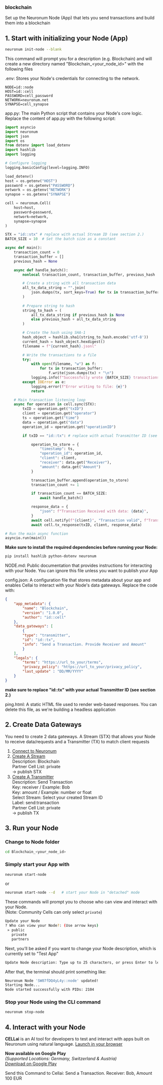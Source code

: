 ### **blockchain**
Set up the Neuronum Node (App) that lets you send transactions and build them into a blockchain

## 1. **Start with initializing your Node (App)**
```sh
neuronum init-node --blank
```

This command will prompt you for a description (e.g. Blockchain) and will create a new directory named "Blockchain_<your_node_id>" with the following files

.env: Stores your Node's credentials for connecting to the network.<br>
```env
NODE=id::node
HOST=id::cell
PASSWORD=cell_password
NETWORK=neuronum.net
SYNAPSE=cell_synapse
```

app.py: The main Python script that contains your Node's core logic. Replace the content of app.py with the following script:
```python
import asyncio
import neuronum
import json
import os
from dotenv import load_dotenv
import hashlib
import logging

# Configure logging
logging.basicConfig(level=logging.INFO)

load_dotenv()
host = os.getenv("HOST")
password = os.getenv("PASSWORD")
network = os.getenv("NETWORK")
synapse = os.getenv("SYNAPSE")

cell = neuronum.Cell(
    host=host,
    password=password,
    network=network,
    synapse=synapse
)

STX = "id::stx" # replace with actual Stream ID (see section 2.)
BATCH_SIZE = 10  # Set the batch size as a constant

async def main():
    transaction_count = 0
    transaction_buffer = []
    previous_hash = None

    async def handle_batch():
        nonlocal transaction_count, transaction_buffer, previous_hash

        # Create a string with all transaction data
        all_tx_data_string = "".join(
            json.dumps(tx, sort_keys=True) for tx in transaction_buffer
        )
        
        # Prepare string to hash
        string_to_hash = (
            all_tx_data_string if previous_hash is None
            else previous_hash + all_tx_data_string
        )

        # Create the hash using SHA-1
        hash_object = hashlib.sha1(string_to_hash.encode('utf-8'))
        current_hash = hash_object.hexdigest()
        filename = f"{current_hash}.jsonl"

        # Write the transactions to a file
        try:
            with open(filename, "w") as f:
                for tx in transaction_buffer:
                    f.write(json.dumps(tx) + "\n")
            logging.info(f"Successfully wrote {BATCH_SIZE} transactions to {filename}")
        except IOError as e:
            logging.error(f"Error writing to file: {e}")
            return

    # Main transaction listening loop
    async for operation in cell.sync(STX):
        txID = operation.get("txID")
        client = operation.get("operator")
        ts = operation.get("time")
        data = operation.get("data")
        operation_id = operation.get("operationID")

        if txID == "id::tx": # replace with actual Transmitter ID (see section 2.)

            operation_to_store = {
                "timestamp": ts,
                "operation_id": operation_id,
                "client": client,
                "receiver": data.get("Receiver"),
                "amount": data.get("Amount")
            }

            transaction_buffer.append(operation_to_store)
            transaction_count += 1

            if transaction_count == BATCH_SIZE:
                await handle_batch()

            response_data = {
                "json": f"Transaction Received with data: {data}",
            }
            await cell.notify(f"{client}", "Transaction valid", f"Transaction Received with data: {data}")
            await cell.tx_response(txID, client, response_data)

# Run the main async function
asyncio.run(main())
```


**Make sure to install the required dependencies before running your Node:**
```sh
pip install hashlib python-dotenv neuronum
```

NODE.md: Public documentation that provides instructions for interacting with your Node. You can ignore this file unless you want to publish your App

config.json: A configuration file that stores metadata about your app and enables Cellai to interact with your Node's data gateways. Replace the code with:

```json
{
    "app_metadata": {
        "name": "Blockchain",
        "version": "1.0.0",
        "author": "id::cell"
    },
    "data_gateways": [
        {
        "type": "transmitter",
        "id": "id::tx",
        "info": "Send a Transaction. Provide Receiver and Amount"
        }
    ],
    "legals": {
        "terms": "https://url_to_your/terms",
        "privacy_policy": "https://url_to_your/privacy_policy",
        "last_update" : "DD/MM/YYYY"
    }
}
```

**make sure to replace "id::tx" with your actual Transmitter ID (see section 2.)**

ping.html: A static HTML file used to render web-based responses. You can delete this file, as we're building a headless application

## 2. **Create Data Gateways**
You need to create 2 data gateways. A Stream (STX) that allows your Node to receive data/requests and a Transmitter (TX) to match client requests

1. [Connect to Neuronum](https://neuronum.net/connect)
2. [Create A Stream](https://neuronum.net/createSTX)<br>
Description: Blockchain<br>
Partner Cell List: private<br>
-> publish STX
3. [Create A Transmitter](https://neuronum.net/createTX)<br>
Description: Send Transaction<br>
Key: receiver / Example: Bob<br>
Key: amount / Example: number or float<br>
Select Stream: Select your created Stream ID<br>
Label: send:transaction<br>
Partner Cell List: private<br>
-> publish TX

## 3. **Run your Node**
### **Change to Node folder**
```sh
cd Blockchain_<your_node_id>
```

### **Simply start your App with**
```sh
neuronum start-node
```

or

```sh
neuronum start-node --d   # start your Node in "detached" mode
```

These commands will prompt you to choose who can view and interact with your Node.  
(Note: Community Cells can only select `private`)
```sh
Update your Node
? Who can view your Node?: (Use arrow keys)
 » public
   private
   partners
```

Next, you’ll be asked if you want to change your Node description, which is currently set to "Test App"
```sh
Update Node description: Type up to 25 characters, or press Enter to leave it unchanged: 
```

After that, the terminal should print something like:
```sh
Neuronum Node 'SW07fDQ4yL4y::node' updated!
Starting Node...
Node started successfully with PIDs: 2104
```

### **Stop your Node using the CLI command**
```sh
neuronum stop-node
```

## 4. **Interact with your Node**
**CELLai** is an AI tool for developers to test and interact with apps built on Neuronum using natural language.
[Launch in your browser](https://cellai.neuronum.net)

**Now available on Google Play**  
*(Supported Locations: Germany, Switzerland & Austria)*  
[Download on Google Play](https://play.google.com/store/apps/details?id=net.neuronum.cellai&utm_source=emea_Med)

Send this Command to Cellai: Send a Transaction. Receiver: Bob, Amount 100 EUR